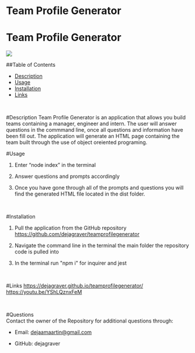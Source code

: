# Team Profile Generator
 <h1> Team Profile Generator </h1>
  
  <img src = "https://img.shields.io/badge/license-MIT License-brightgreen"><br />

  ##Table of Contents
  * [Description](#Description)
  * [Usage](#Usage)
  * [Installation](#Installation)
  * [Links](#Links)
  <br />

<a name="Description">#Description</a>
  Team Profile Generator is an application that allows you build teams containing a manager, engineer and intern. The user will answer questions in the commmand line, once all questions and information have been fill out. The application will generate an HTML page containing the team built through the use of object oreiented programing. 
 <br />

<a name="Usage">#Usage</a>
1. Enter “node index” in the terminal
2. Answer questions and prompts accordingly
3. Once you have gone through all of the prompts and questions you will find the generated HTML file located in the dist folder. 


    <br />


<a name="Description">#Installation</a>
1. Pull the application from the GitHub repository https://github.com/dejagraver/teamprofilegenerator
2. Navigate the command line in the terminal the main folder the repository code is pulled into
3. In the terminal run "npm i" for inquirer and jest

    <br />

 <a name="Links">#Links</a>
https://dejagraver.github.io/teamprofilegenerator/
https://youtu.be/YShLQznxFeM

  <br />


  #Questions <br />
  Contact the owner of the Repository for additional questions through:

* Email: dejaamaartin@gmail.com

* GitHub: dejagraver

